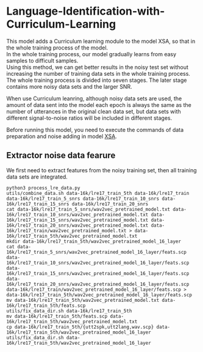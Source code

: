 # Language-Identification-with-Curriculum-Learning

This model adds a Curriculum learning module to the model XSA, so that in the whole training process of the model.<br>
In the whole training process, our model gradually learns from easy samples to difficult samples. <br>
Using this method, we can get better results in the noisy test set without increasing the number of training data sets in the whole training process.<br>
The whole training process is divided into seven stages. The later stage contains more noisy data sets and the larger SNR.

When use Curriculum leanring, although noisy data sets are used, the amount of data sent into the model each epoch is always the same as the number of utterances in the original clean data set, but data sets with different signal-to-noise ratios will be included in different stages.

Before running this model, you need to execute the commands of data preparation and noise adding in model [XSA](https://github.com/zjc6666/Language-Identification).
## Extractor noise data fearure
We first need to extract features from the noisy training set, then all training data sets are integrated.
```
python3 process_lre_data.py
utils/combine_data.sh data-16k/lre17_train_5th data-16k/lre17_train data-16k/lre17_train_5_snrs data-16k/lre17_train_10_snrs data-16k/lre17_train_15_snrs data-16k/lre17_train_20_snrs
cat data-16k/lre17_train_5_snrs/wav2vec_pretrained_model.txt data-16k/lre17_train_10_snrs/wav2vec_pretrained_model.txt data-16k/lre17_train_15_snrs/wav2vec_pretrained_model.txt data-16k/lre17_train_20_snrs/wav2vec_pretrained_model.txt data-16k/lre17_train/wav2vec_pretrained_model.txt > data-16k/lre17_train_5th/wav2vec_pretrained_model.txt
mkdir data-16k/lre17_train_5th/wav2vec_pretrained_model_16_layer
cat data-16k/lre17_train_5_snrs/wav2vec_pretrained_model_16_layer/feats.scp data-16k/lre17_train_10_snrs/wav2vec_pretrained_model_16_layer/feats.scp data-16k/lre17_train_15_snrs/wav2vec_pretrained_model_16_layer/feats.scp data-16k/lre17_train_20_snrs/wav2vec_pretrained_model_16_layer/feats.scp data-16k/lre17_train/wav2vec_pretrained_model_16_layer/feats.scp > data-16k/lre17_train_5th/wav2vec_pretrained_model_16_layer/feats.scp
mv data-16k/lre17_train_5th/wav2vec_pretrained_model.txt data-16k/lre17_train_5th/feats.scp
utils/fix_data_dir.sh data-16k/lre17_train_5th
mv data-16k/lre17_train_5th/feats.scp data-16k/lre17_train_5th/wav2vec_pretrained_model.txt
cp data-16k/lre17_train_5th/{utt2spk,utt2lang,wav.scp} data-16k/lre17_train_5th/wav2vec_pretrained_model_16_layer
utils/fix_data_dir.sh data-16k/lre17_train_5th/wav2vec_pretrained_model_16_layer
```
